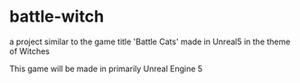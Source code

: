 # battle-witch
a project similar to the game title 'Battle Cats' made in Unreal5 in the theme of Witches

This game will be made in primarily Unreal Engine 5
